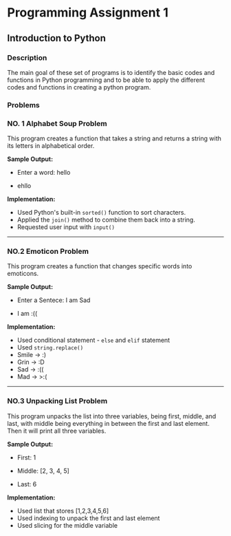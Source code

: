 # Programming Assignment 1
## Introduction to Python

### Description
The main goal of these set of programs is to identify the basic codes and functions in Python programming and to be able to apply the different codes and functions in creating a python program.

###  **Problems**



### NO. 1 Alphabet Soup Problem
This program creates a function that takes a string and returns a string with its letters in alphabetical order.

**Sample Output:**

- Enter a word: hello

- ehllo

**Implementation:**
-  Used Python's built-in `sorted()` function to sort characters.  
- Applied the `join()` method to combine them back into a string.  
- Requested user input with `input()`
---

### NO.2 Emoticon Problem
This program creates a function that changes specific words into emoticons. 

**Sample Output:**
- Enter a Sentece: I am Sad

- I am :((

**Implementation:**
- Used conditional statement - `else` and `elif` statement
- Used `string.replace()`
- Smile → :)
- Grin →  :D
- Sad →  :((
- Mad → >:(

---


### NO.3 Unpacking List Problem
This program unpacks the list into three variables, being first, middle, and last, with middle being everything in between the first and last element. Then it will print all three variables. 

**Sample Output:**

- First: 1

- Middle: [2, 3, 4, 5]

- Last: 6


**Implementation:**
- Used list that stores [1,2,3,4,5,6]
- Used indexing to unpack the first and last element
- Used slicing for the middle variable 
